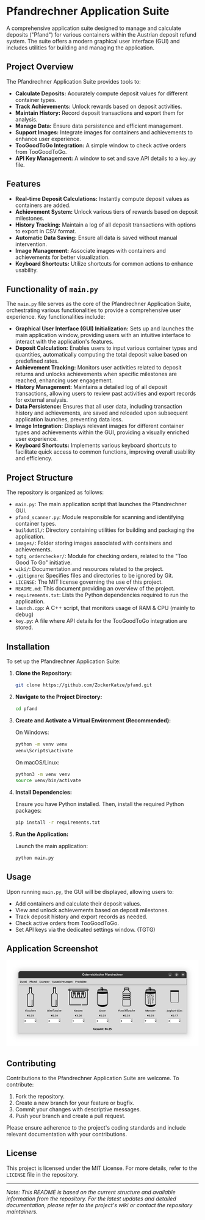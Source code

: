 # Pfandrechner Application Suite

A comprehensive application suite designed to manage and calculate deposits ("Pfand") for various containers within the Austrian deposit refund system. The suite offers a modern graphical user interface (GUI) and includes utilities for building and managing the application.

## Project Overview

The Pfandrechner Application Suite provides tools to:

- **Calculate Deposits:** Accurately compute deposit values for different container types.
- **Track Achievements:** Unlock rewards based on deposit activities.
- **Maintain History:** Record deposit transactions and export them for analysis.
- **Manage Data:** Ensure data persistence and efficient management.
- **Support Images:** Integrate images for containers and achievements to enhance user experience.
- **TooGoodToGo Integration:** A simple window to check active orders from TooGoodToGo.
- **API Key Management:** A window to set and save API details to a `key.py` file.

## Features

- **Real-time Deposit Calculations:** Instantly compute deposit values as containers are added.
- **Achievement System:** Unlock various tiers of rewards based on deposit milestones.
- **History Tracking:** Maintain a log of all deposit transactions with options to export in CSV format.
- **Automatic Data Saving:** Ensure all data is saved without manual intervention.
- **Image Management:** Associate images with containers and achievements for better visualization.
- **Keyboard Shortcuts:** Utilize shortcuts for common actions to enhance usability.

## Functionality of `main.py`

The `main.py` file serves as the core of the Pfandrechner Application Suite, orchestrating various functionalities to provide a comprehensive user experience. Key functionalities include:

- **Graphical User Interface (GUI) Initialization:** Sets up and launches the main application window, providing users with an intuitive interface to interact with the application's features.
- **Deposit Calculation:** Enables users to input various container types and quantities, automatically computing the total deposit value based on predefined rates.
- **Achievement Tracking:** Monitors user activities related to deposit returns and unlocks achievements when specific milestones are reached, enhancing user engagement.
- **History Management:** Maintains a detailed log of all deposit transactions, allowing users to review past activities and export records for external analysis.
- **Data Persistence:** Ensures that all user data, including transaction history and achievements, are saved and reloaded upon subsequent application launches, preventing data loss.
- **Image Integration:** Displays relevant images for different container types and achievements within the GUI, providing a visually enriched user experience.
- **Keyboard Shortcuts:** Implements various keyboard shortcuts to facilitate quick access to common functions, improving overall usability and efficiency.

## Project Structure

The repository is organized as follows:

- `main.py`: The main application script that launches the Pfandrechner GUI.
- `pfand_scanner.py`: Module responsible for scanning and identifying container types.
- `buildutil/`: Directory containing utilities for building and packaging the application.
- `images/`: Folder storing images associated with containers and achievements.
- `tgtg_orderchecker/`: Module for checking orders, related to the "Too Good To Go" initiative.
- `wiki/`: Documentation and resources related to the project.
- `.gitignore`: Specifies files and directories to be ignored by Git.
- `LICENSE`: The MIT license governing the use of this project.
- `README.md`: This document providing an overview of the project.
- `requirements.txt`: Lists the Python dependencies required to run the application.
- `launch.cpp`: A C++ script, that monitors usage of RAM & CPU (mainly to debug)
- `key.py`: A file where API details for the TooGoodToGo integration are stored.

## Installation

To set up the Pfandrechner Application Suite:

1. **Clone the Repository:**

   ```bash
   git clone https://github.com/ZockerKatze/pfand.git
   ```

2. **Navigate to the Project Directory:**

   ```bash
   cd pfand
   ```

3. **Create and Activate a Virtual Environment (Recommended):**

   On Windows:
   ```bash
   python -m venv venv
   venv\Scripts\activate
   ```
   On macOS/Linux:
   ```bash
   python3 -m venv venv
   source venv/bin/activate
   ```

4. **Install Dependencies:**

   Ensure you have Python installed. Then, install the required Python packages:

   ```bash
   pip install -r requirements.txt
   ```

5. **Run the Application:**

   Launch the main application:

   ```bash
   python main.py
   ```

## Usage

Upon running `main.py`, the GUI will be displayed, allowing users to:

- Add containers and calculate their deposit values.
- View and unlock achievements based on deposit milestones.
- Track deposit history and export records as needed.
- Check active orders from TooGoodToGo.
- Set API keys via the dedicated settings window. (TGTG)

## Application Screenshot

![Pfandrechner GUI](./iex.png)

## Contributing

Contributions to the Pfandrechner Application Suite are welcome. To contribute:

1. Fork the repository.
2. Create a new branch for your feature or bugfix.
3. Commit your changes with descriptive messages.
4. Push your branch and create a pull request.

Please ensure adherence to the project's coding standards and include relevant documentation with your contributions.

## License

This project is licensed under the MIT License. For more details, refer to the `LICENSE` file in the repository.

---

*Note: This README is based on the current structure and available information from the repository. For the latest updates and detailed documentation, please refer to the project's wiki or contact the repository maintainers.*


